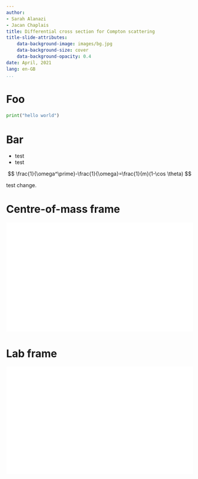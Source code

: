 ```yaml
---
author:
- Sarah Alanazi
- Jacan Chaplais
title: Differential cross section for Compton scattering
title-slide-attributes:
    data-background-image: images/bg.jpg
    data-background-size: cover
    data-background-opacity: 0.4
date: April, 2021
lang: en-GB
...
```

# Foo
```python
print("hello world")
```
# Bar
* test
* test

$$
\frac{1}{\omega^\prime}-\frac{1}{\omega}=\frac{1}{m}(1-\cos \theta)
$$

test change.

# Centre-of-mass frame

![Centre of mass frame diagram](images/com-frame.svg)

# Lab frame

![Lab mass frame diagram](images/lab-frame.svg)

<style>
.reveal {
    font-size: 25px;
}
.reveal h1.title {
    font-size: 2em;
}

.reveal h1 {
    font-size: 1.75em;
}

p.author {
    display: inline-block;
    margin: 0 0.75em;
}

.reveal section img {
    border: none;
    background: none !important;
    box-shadow: none;
}
</style>
